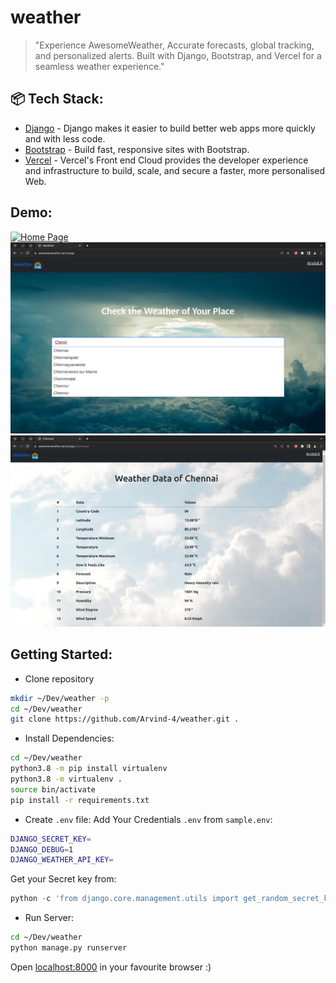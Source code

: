 # weather

  
>"Experience AwesomeWeather, Accurate forecasts, global tracking, and personalized alerts. Built with Django, Bootstrap, and Vercel for a seamless weather experience."

## 📦 Tech Stack:

- [Django](https://www.djangoproject.com/)  - Django makes it easier to build better web apps more quickly and with less code.
- [Bootstrap](https://getbootstrap.com/)  - Build fast, responsive sites with Bootstrap.
- [Vercel](https://vercel.com/)  - Vercel's Front end Cloud provides the developer experience and infrastructure to build, scale, and secure a faster, more personalised Web.

## Demo:

<a href="https://awesomeweather.vercel.app/">
<img src=".github/static/homepage.png" alt="Home Page"/>
</a>
<a href="https://awesomeweather.vercel.app/">
<img src=".github/static/autocomplete.png" alt="Auto Complete"/>
</a>
<a href="https://awesomeweather.vercel.app/">
<img src=".github/static/result.png" alt="Result Page"/>
</a>



## Getting Started: 

- Clone repository 

```bash
mkdir ~/Dev/weather -p
cd ~/Dev/weather
git clone https://github.com/Arvind-4/weather.git .
```  

- Install Dependencies:

```bash
cd ~/Dev/weather
python3.8 -m pip install virtualenv
python3.8 -m virtualenv . 
source bin/activate
pip install -r requirements.txt
```

- Create  `.env`  file:
Add Your Credentials  `.env`  from  `sample.env`:

```bash
DJANGO_SECRET_KEY=
DJANGO_DEBUG=1
DJANGO_WEATHER_API_KEY=
```
Get your Secret key from:
```python
python -c 'from django.core.management.utils import get_random_secret_key; print(get_random_secret_key())'
```

- Run Server:

```bash
cd ~/Dev/weather
python manage.py runserver
```

Open [localhost:8000](http://localhost:8000) in your favourite browser :)
